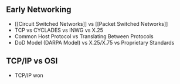 ## Early Networking
- [[Circuit Switched Networks]] vs [[Packet Switched Networks]]
- TCP vs CYCLADES vs INWG vs X.25
- Common Host Protocol vs Translating Between Protocols
- DoD Model (DARPA Model) vs X.25/X.75 vs Proprietary Standards
## TCP/IP vs OSI
- TCP/IP won